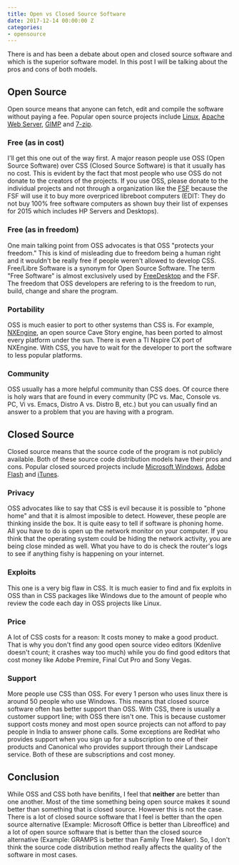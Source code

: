 ```yaml
---
title: Open vs Closed Source Software
date: 2017-12-14 00:00:00 Z
categories:
- opensource
---
```


There is and has been a debate about open and closed source software and which is the superior software model. In this post I will be talking about the pros and cons of both models.

## Open Source
Open source means that anyone can fetch, edit and compile the software without paying a fee. Popular open source projects include [Linux](http://kernel.org), [Apache Web Server](http://httpd.apache.org), [GIMP](https://gimp.org) and [7-zip](http://7-zip.org).
### Free (as in cost)
I'll get this one out of the way first. A major reason people use OSS (Open Source Software) over CSS (Closed Source Software) is that it usually has no cost. This is evident by the fact that most people who use OSS do not donate to the creators of the projects. If you use OSS, please donate to the individual projects and not through a organization like the [FSF](http://fsf.org) because the FSF will use it to buy more overpriced libreboot computers (EDIT: They do not buy 100% free software computers as shown buy their list of expenses for 2015 which includes HP Servers and Desktops).
### Free (as in freedom)
One main talking point from OSS advocates is that OSS "protects your freedom." This is kind of misleading due to freedom being a human right and it wouldn't be really free if people weren't allowed to develop CSS. Free/Libre Software is a synonym for Open Source Software. The term "Free Software" is almost exclusively used by [FreeDesktop](http://freedesktop.org) and the FSF. The freedom that OSS developers are refering to is the freedom to run, build, change and share the program.
### Portability
OSS is much easier to port to other systems than CSS is. For example, [NXEngine](http://nxengine.sourceforge.net), an open source Cave Story engine, has been ported to almost every platform under the sun. There is even a TI Nspire CX port of NXEngine. With CSS, you have to wait for the developer to port the software to less popular platforms.
### Community
OSS usually has a more helpful community than CSS does. Of cource there is holy wars that are found in every community (PC vs. Mac, Console vs. PC, Vi vs. Emacs, Distro A vs. Distro B, etc.) but you can usually find an answer to a problem that you are having with a program.

## Closed Source
Closed source means that the source code of the program is not publicly available. Both of these source code distribution models have their pros and cons. Popular closed sourced projects include [Microsoft Windows](http://windows.com), [Adobe Flash](http://flash.com) and [iTunes](http://itunes.com).
### Privacy
OSS advocates like to say that CSS is evil because it is possible to "phone home" and that it is almost imposible to detect. However, these people are thinking inside the box. It is quite easy to tell if software is phoning home. All you have to do is open up the network monitor on your computer. If you think that the operating system could be hiding the network activity, you are being close minded as well. What you have to do is check the router's logs to see if anything fishy is happening on your internet.
### Exploits
This one is a very big flaw in CSS. It is much easier to find and fix exploits in OSS than in CSS packages like Windows due to the amount of people who review the code each day in OSS projects like Linux.
### Price
A lot of CSS costs for a reason: It costs money to make a good product. That is why you don't find any good open source video editors (Kdenlive doesn't count; it crashes way too much) while you do find good editors that cost money like Adobe Premire, Final Cut Pro and Sony Vegas.
### Support
More people use CSS than OSS. For every 1 person who uses linux there is around 50 people who use Windows. This means that closed source software often has better support than OSS. With CSS, there is usually a customer support line; with OSS there isn't one. This is because customer support costs money and most open source projects can not afford to pay people in India to answer phone calls. Some exceptions are RedHat who provides support when you sign up for a subscription to one of their products and Canonical who provides support through their Landscape service. Both of these are subscriptions and cost money.

## Conclusion
While OSS and CSS both have benifits, I feel that **neither** are better than one another. Most of the time something being open source makes it sound better than something that is closed source. However this is not the case. There is a lot of closed source software that I feel is better than the open source alternative (Example: Microsoft Office is better than Libreoffice) and a lot of open source software that is better than the closed source alternative (Example: GRAMPS is better than Family Tree Maker). So, I don't think the source code distribution method really affects the quality of the software in most cases.
